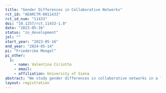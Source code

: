 ```yaml
---
title: "Gender Differences in Collaborative Networks"
rct_id: "AEARCTR-0011433"
rct_id_num: "11433"
doi: "10.1257/rct.11433-1.0"
date: "2023-05-16"
status: "in_development"
jel: ""
start_year: "2023-05-16"
end_year: "2024-05-14"
pi: "Friederike Mengel"
pi_other:
  1:
    - name: Valentina Ciriotto
    - email: 
    - affiliation: University of Siena
abstract: "We study gender differences in collaborative networks in a lab experiment. Participants can form links with others and then engage in a joint project with their network neighbours. While there is some prior research on gender differences in networking, our setting exploits a unique experimental design to study not only the number of links but also the strength of ties and the productivity of each link."
layout: registration
---
```


